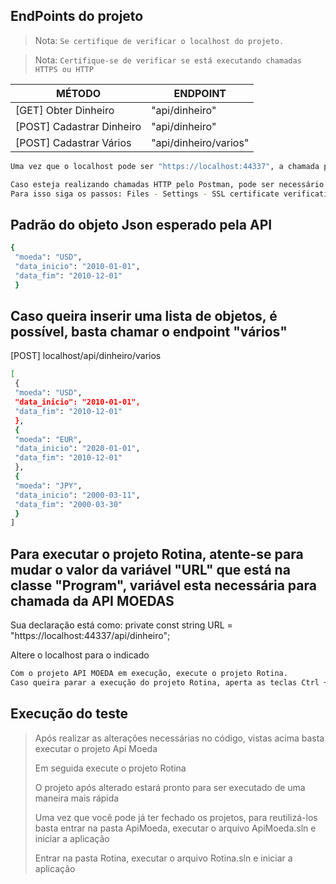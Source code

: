 ## EndPoints do projeto

> Nota: `Se certifique de verificar o localhost do projeto. `

> Nota: `Certifique-se de verificar se está executando chamadas HTTPS ou HTTP`

| MÉTODO | ENDPOINT |
| ------ | ------ |
| [GET] Obter Dinheiro | "api/dinheiro" |
| [POST] Cadastrar Dinheiro | "api/dinheiro" |
| [POST] Cadastrar Vários | "api/dinheiro/varios" |

```sh
Uma vez que o localhost pode ser "https://localhost:44337", a chamada para o método [GET] Obter Dinheiro é https://localhost:44337/api/dinheiro
```

```sh
Caso esteja realizando chamadas HTTP pelo Postman, pode ser necessário desabilitar o certificado SSL do mesmo. 
Para isso siga os passos: Files - Settings - SSL certificate verification -> off
```


## Padrão do objeto Json esperado pela API

```sh
{
 "moeda": "USD",
 "data_inicio": "2010-01-01",
 "data_fim": "2010-12-01"
 }
```

## Caso queira inserir uma lista de objetos, é possível, basta chamar o endpoint "vários" 

[POST] localhost/api/dinheiro/varios

```sh
[
 {
 "moeda": "USD",
 "data_inicio": "2010-01-01",
 "data_fim": "2010-12-01"
 },
 {
 "moeda": "EUR",
 "data_inicio": "2020-01-01",
 "data_fim": "2010-12-01"
 },
 {
 "moeda": "JPY",
 "data_inicio": "2000-03-11",
 "data_fim": "2000-03-30"
 }
]
```

## Para executar o projeto Rotina, atente-se para mudar o valor da variável "URL" que está na classe "Program", variável esta necessária para chamada da API MOEDAS
Sua declaração está como: private const string URL = "https://localhost:44337/api/dinheiro";

Altere o localhost para o indicado

```sh
Com o projeto API MOEDA em execução, execute o projeto Rotina.
Caso queira parar a execução do projeto Rotina, aperta as teclas Ctrl + C.
```

## Execução do teste
> Após realizar as alterações necessárias no código, vistas acima basta executar o projeto Api Moeda
> 
> Em seguida execute o projeto Rotina
> 
> O projeto após alterado estará pronto para ser executado de uma maneira mais rápida
> 
> Uma vez que você pode já ter fechado os projetos, para reutilizá-los basta entrar na pasta ApiMoeda, executar o arquivo ApiMoeda.sln e iniciar a aplicação
> 
> Entrar na pasta Rotina, executar o arquivo Rotina.sln e iniciar a aplicação